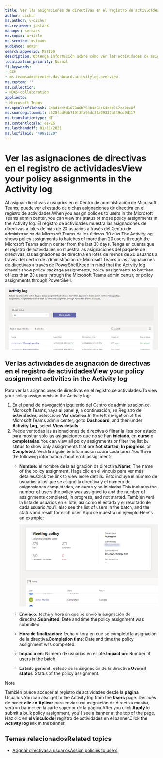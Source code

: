 ```yaml
---
title: Ver las asignaciones de directivas en el registro de actividades del Centro de administración de Microsoft Teams
author: cichur
ms.author: v-cichur
ms.reviewer: jastark
manager: serdars
ms.topic: article
ms.service: msteams
audience: admin
search.appverid: MET150
description: Obtenga información sobre cómo ver las actividades de asignación de directivas en el registro de actividades del Centro de administración de Microsoft Teams.
localization_priority: Normal
f1.keywords:
- CSH
- ms.teamsadmincenter.dashboard.activitylog.overview
ms.custom: ''
ms.collection:
- M365-collaboration
appliesto:
- Microsoft Teams
ms.openlocfilehash: 2a8d1d49d187808b768b4a92c64c4e667ca0ea8f
ms.sourcegitcommit: c528fad9db719f3fa96dc3fa99332a349cd9d317
ms.translationtype: MT
ms.contentlocale: es-ES
ms.lasthandoff: 01/12/2021
ms.locfileid: "49821320"
---
```

# <a name="view-your-policy-assignments-in-the-activity-log"></a><span data-ttu-id="6d4f1-103">Ver las asignaciones de directivas en el registro de actividades</span><span class="sxs-lookup"><span data-stu-id="6d4f1-103">View your policy assignments in the Activity log</span></span>

<span data-ttu-id="6d4f1-104">Al asignar directivas a usuarios en el Centro de administración de Microsoft Teams, puede ver el estado de dichas asignaciones de directiva en el registro de actividades.</span><span class="sxs-lookup"><span data-stu-id="6d4f1-104">When you assign policies to users in the Microsoft Teams admin center, you can view the status of those policy assignments in the Activity log.</span></span> <span data-ttu-id="6d4f1-105">El registro de actividades muestra las asignaciones de directivas a lotes de más de 20 usuarios a través del Centro de administración de Microsoft Teams de los últimos 30 días.</span><span class="sxs-lookup"><span data-stu-id="6d4f1-105">The Activity log shows policy assignments to batches of more than 20 users through the Microsoft Teams admin center from the last 30 days.</span></span> <span data-ttu-id="6d4f1-106">Tenga en cuenta que el registro de actividades no muestra las asignaciones del paquete de directivas, las asignaciones de directiva en lotes de menos de 20 usuarios a través del centro de administración de Microsoft Teams o las asignaciones de directivas a través de PowerShell.</span><span class="sxs-lookup"><span data-stu-id="6d4f1-106">Keep in mind that the Activity log doesn't show policy package assignments, policy assignments to batches of less than 20 users through the Microsoft Teams admin center, or policy assignments through PowerShell.</span></span>

![Captura de pantalla de la página de registro de actividades](media/activity-log.png)

## <a name="view-your-policy-assignment-activities-in-the-activity-log"></a><span data-ttu-id="6d4f1-108">Ver las actividades de asignación de directivas en el registro de actividades</span><span class="sxs-lookup"><span data-stu-id="6d4f1-108">View your policy assignment activities in the Activity log</span></span>

<span data-ttu-id="6d4f1-109">Para ver las asignaciones de directivas en el registro de actividades:</span><span class="sxs-lookup"><span data-stu-id="6d4f1-109">To view your policy assignments in the Activity log:</span></span>

1. <span data-ttu-id="6d4f1-110">En el panel de navegación izquierdo del Centro de administración de Microsoft Teams, vaya al panel **y,** a continuación, en Registro de **actividades,** seleccione **Ver detalles.**</span><span class="sxs-lookup"><span data-stu-id="6d4f1-110">In the left navigation of the Microsoft Teams admin center, go to **Dashboard**, and then under **Activity Log**, select **View details**.</span></span>
2. <span data-ttu-id="6d4f1-111">Puede ver todas las asignaciones de directiva o filtrar la lista por estado para mostrar solo las asignaciones que no se han **iniciado,** en **curso** o **completadas.**</span><span class="sxs-lookup"><span data-stu-id="6d4f1-111">You can view all policy assignments or filter the list by status to show only assignments that are **Not started**, **In progress**, or **Completed**.</span></span> <span data-ttu-id="6d4f1-112">Verá la siguiente información sobre cada tarea:</span><span class="sxs-lookup"><span data-stu-id="6d4f1-112">You'll see the following information about each assignment:</span></span>
    - <span data-ttu-id="6d4f1-113">**Nombre:** el nombre de la asignación de directiva.</span><span class="sxs-lookup"><span data-stu-id="6d4f1-113">**Name**: The name of the policy assignment.</span></span> <span data-ttu-id="6d4f1-114">Haga clic en el vínculo para ver más detalles.</span><span class="sxs-lookup"><span data-stu-id="6d4f1-114">Click the link to view more details.</span></span> <span data-ttu-id="6d4f1-115">Esto incluye el número de usuarios a los que se asignó la directiva y el número de asignaciones completadas, en curso y no iniciadas.</span><span class="sxs-lookup"><span data-stu-id="6d4f1-115">This includes the number of users the policy was assigned to and the number of assignments completed, in progress, and not started.</span></span> <span data-ttu-id="6d4f1-116">También verá la lista de usuarios en el lote, así como el estado y el resultado de cada usuario.</span><span class="sxs-lookup"><span data-stu-id="6d4f1-116">You'll also see the list of users in the batch, and the status and result for each user.</span></span> <span data-ttu-id="6d4f1-117">Aquí se muestra un ejemplo:</span><span class="sxs-lookup"><span data-stu-id="6d4f1-117">Here's an example:</span></span>

        ![Captura de pantalla del](media/activity-log-policy-assignment-detail.png)

    - <span data-ttu-id="6d4f1-119">**Enviado:** fecha y hora en que se envió la asignación de directiva.</span><span class="sxs-lookup"><span data-stu-id="6d4f1-119">**Submitted**: Date and time the policy assignment was submitted.</span></span>
    - <span data-ttu-id="6d4f1-120">**Hora de finalización:** fecha y hora en que se completó la asignación de la directiva.</span><span class="sxs-lookup"><span data-stu-id="6d4f1-120">**Completion time**: Date and time the policy assignment was completed.</span></span>
    - <span data-ttu-id="6d4f1-121">**Impacto en**: Número de usuarios en el lote.</span><span class="sxs-lookup"><span data-stu-id="6d4f1-121">**Impact on**: Number of users in the batch.</span></span>
    - <span data-ttu-id="6d4f1-122">**Estado general:** estado de la asignación de la directiva.</span><span class="sxs-lookup"><span data-stu-id="6d4f1-122">**Overall status**: Status of the policy assignment.</span></span>

> [!NOTE]
> <span data-ttu-id="6d4f1-123">También puede acceder al registro de actividades desde la **página** Usuarios.</span><span class="sxs-lookup"><span data-stu-id="6d4f1-123">You can also get to the Activity log from the **Users** page.</span></span> <span data-ttu-id="6d4f1-124">Después de hacer **clic en Aplicar** para enviar una asignación de directiva masiva, verá un banner en la parte superior de la página.</span><span class="sxs-lookup"><span data-stu-id="6d4f1-124">After you click **Apply** to submit a bulk policy assignment, you'll see a banner at the top of the page.</span></span> <span data-ttu-id="6d4f1-125">Haz clic en **el vínculo del** registro de actividades en el banner.</span><span class="sxs-lookup"><span data-stu-id="6d4f1-125">Click the **Activity log** link in the banner.</span></span>

## <a name="related-topics"></a><span data-ttu-id="6d4f1-126">Temas relacionados</span><span class="sxs-lookup"><span data-stu-id="6d4f1-126">Related topics</span></span>

- [<span data-ttu-id="6d4f1-127">Asignar directivas a usuarios</span><span class="sxs-lookup"><span data-stu-id="6d4f1-127">Assign policies to users</span></span>](assign-policies.md)
